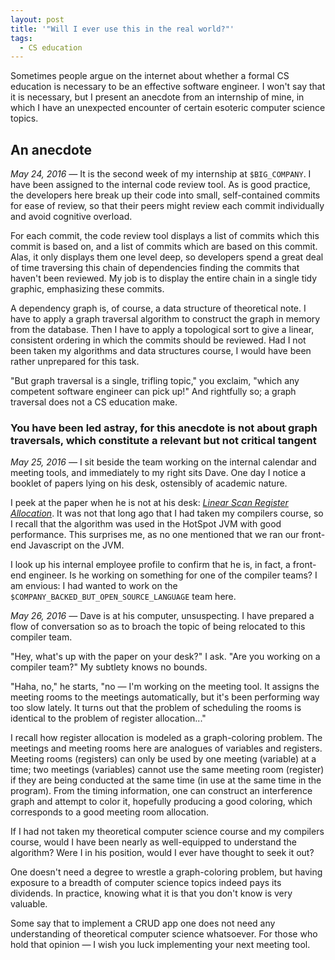 ```yaml
---
layout: post
title: '"Will I ever use this in the real world?"'
tags:
  - CS education
---
```


Sometimes people argue on the internet about whether a formal CS education is
necessary to be an effective software engineer. I won't say that it is
necessary, but I present an anecdote from an internship of mine, in which I have
an unexpected encounter of certain esoteric computer science topics.

## An anecdote

*May 24, 2016 —* It is the second week of my internship at `$BIG_COMPANY`. I
have been assigned to the internal code review tool. As is good practice, the
developers here break up their code into small, self-contained commits for ease
of review, so that their peers might review each commit individually and avoid
cognitive overload.

For each commit, the code review tool displays a list of commits which this
commit is based on, and a list of commits which are based on this commit. Alas,
it only displays them one level deep, so developers spend a great deal of time
traversing this chain of dependencies finding the commits that haven't been
reviewed. My job is to display the entire chain in a single tidy graphic,
emphasizing these commits.

A dependency graph is, of course, a data structure of theoretical note. I have
to apply a graph traversal algorithm to construct the graph in memory from the
database. Then I have to apply a topological sort to give a linear, consistent
ordering in which the commits should be reviewed. Had I not been taken my
algorithms and data structures course, I would have been rather unprepared for
this task.

"But graph traversal is a single, trifling topic," you exclaim, "which any
competent software engineer can pick up!" And rightfully so; a graph traversal
does not a CS education make.

### You have been led astray, for this anecdote is not about graph traversals, which constitute a relevant but not critical tangent

*May 25, 2016 —* I sit beside the team working on the internal calendar and
meeting tools, and immediately to my right sits Dave. One day I notice a booklet
of papers lying on his desk, ostensibly of academic nature.

I peek at the paper when he is not at his desk: [*Linear Scan Register
Allocation*][linear-scan]. It was not that long ago that I had taken my
compilers course, so I recall that the algorithm was used in the HotSpot JVM
with good performance. This surprises me, as no one mentioned that we ran our
front-end Javascript on the JVM.

[linear-scan]: [http://web.cs.ucla.edu/~palsberg/course/cs132/linearscan.pdf]

I look up his internal employee profile to confirm that he is, in fact, a
front-end engineer. Is he working on something for one of the compiler teams? I
am envious: I had wanted to work on the
`$COMPANY_BACKED_BUT_OPEN_SOURCE_LANGUAGE` team here.

*May 26, 2016 —* Dave is at his computer, unsuspecting. I have prepared a flow
of conversation so as to broach the topic of being relocated to this compiler
team.

"Hey, what's up with the paper on your desk?" I ask. "Are you working on a
compiler team?" My subtlety knows no bounds.

"Haha, no," he starts, "no — I'm working on the meeting tool. It assigns the
meeting rooms to the meetings automatically, but it's been performing way too
slow lately. It turns out that the problem of scheduling the rooms is identical
to the problem of register allocation..."

I recall how register allocation is modeled as a graph-coloring problem. The
meetings and meeting rooms here are analogues of variables and registers.
Meeting rooms (registers) can only be used by one meeting (variable) at a time;
two meetings (variables) cannot use the same meeting room (register) if they are
being conducted at the same time (in use at the same time in the program). From
the timing information, one can construct an interference graph and attempt to
color it, hopefully producing a good coloring, which corresponds to a good
meeting room allocation.

If I had not taken my theoretical computer science course and my compilers
course, would I have been nearly as well-equipped to understand the algorithm?
Were I in his position, would I ever have thought to seek it out?

One doesn't need a degree to wrestle a graph-coloring problem, but having
exposure to a breadth of computer science topics indeed pays its dividends. In
practice, knowing what it is that you don't know is very valuable.

Some say that to implement a CRUD app one does not need any understanding of
theoretical computer science whatsoever. For those who hold that opinion — I
wish you luck implementing your next meeting tool.
